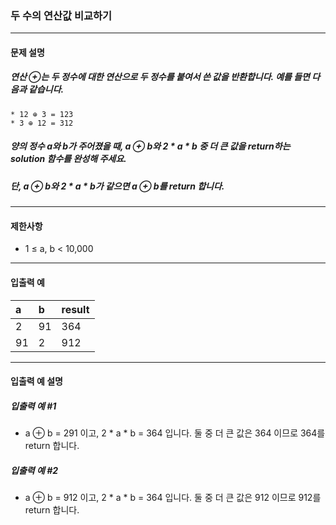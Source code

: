 ### 두 수의 연산값 비교하기

***

#### 문제 설명
##### 연산 ⊕는 두 정수에 대한 연산으로 두 정수를 붙여서 쓴 값을 반환합니다. 예를 들면 다음과 같습니다.

    * 12 ⊕ 3 = 123
    * 3 ⊕ 12 = 312
##### 양의 정수 a와 b가 주어졌을 때, a ⊕ b와 2 * a * b 중 더 큰 값을 return하는 solution 함수를 완성해 주세요.

##### 단, a ⊕ b와 2 * a * b가 같으면 a ⊕ b를 return 합니다.

***

#### 제한사항
* 1 ≤ a, b < 10,000

***

#### 입출력 예
a	|b	|result|
|:--|:--|:--
2	|91	|364   |
91	|2	|912   |

***

#### 입출력 예 설명
##### 입출력 예 #1
* a ⊕ b = 291 이고, 2 * a * b = 364 입니다. 둘 중 더 큰 값은 364 이므로 364를 return 합니다.

##### 입출력 예 #2
* a ⊕ b = 912 이고, 2 * a * b = 364 입니다. 둘 중 더 큰 값은 912 이므로 912를 return 합니다.
